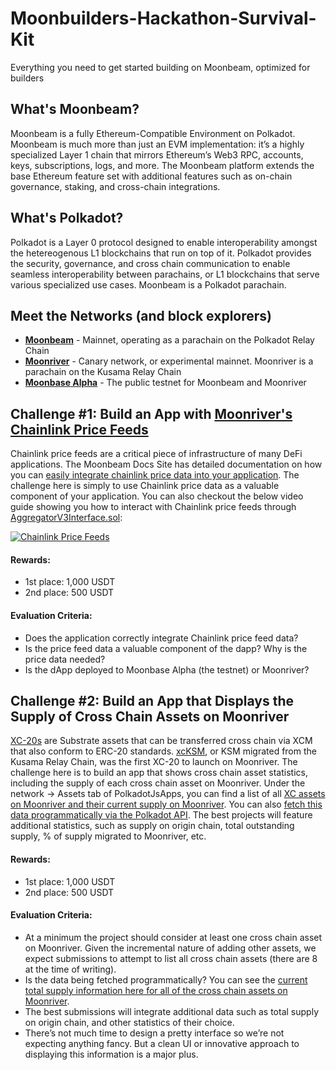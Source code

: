 # Moonbuilders-Hackathon-Survival-Kit
Everything you need to get started building on Moonbeam, optimized for builders

## What's Moonbeam?
Moonbeam is a fully Ethereum-Compatible Environment on Polkadot. Moonbeam is much more than just an EVM implementation: it’s a highly specialized Layer 1 chain that mirrors Ethereum’s Web3 RPC, accounts, keys, subscriptions, logs, and more. The Moonbeam platform extends the base Ethereum feature set with additional features such as on-chain governance, staking, and cross-chain integrations.

## What's Polkadot?
Polkadot is a Layer 0 protocol designed to enable interoperability amongst the hetereogenous L1 blockchains that run on top of it. Polkadot provides the security, governance, and cross chain communication to enable seamless interoperability between parachains, or L1 blockchains that serve various specialized use cases. Moonbeam is a Polkadot parachain. 

## Meet the Networks (and block explorers)
* **<a href="https://moonscan.io/" target="_blank">Moonbeam</a>** - Mainnet, operating as a parachain on the Polkadot Relay Chain
* **<a href="https://moonriver.moonscan.io/" target="_blank">Moonriver</a>** - Canary network, or experimental mainnet. Moonriver is a parachain on the Kusama Relay Chain
* **<a href="https://moonbase.moonscan.io/" target="_blank">Moonbase Alpha</a>** - The public testnet for Moonbeam and Moonriver

## Challenge #1: Build an App with [Moonriver's Chainlink Price Feeds](https://docs.moonbeam.network/builders/integrations/oracles/chainlink/)
Chainlink price feeds are a critical piece of infrastructure of many DeFi applications. The Moonbeam Docs Site has detailed documentation on how you can [easily integrate chainlink price data into your application](https://docs.moonbeam.network/builders/integrations/oracles/chainlink/). The challenge here is simply to use Chainlink price data as a valuable component of your application. You can also checkout the below video guide showing you how to interact with Chainlink price feeds through [AggregatorV3Interface.sol](https://github.com/smartcontractkit/chainlink/blob/develop/contracts/src/v0.8/interfaces/AggregatorV3Interface.sol):

[![Chainlink Price Feeds](https://img.youtube.com/vi/esmeaoQzj_8/hqdefault.jpg)](https://youtu.be/esmeaoQzj_8)

#### Rewards:
* 1st place: 1,000 USDT 
* 2nd place: 500 USDT

#### Evaluation Criteria:
* Does the application correctly integrate Chainlink price feed data?
* Is the price feed data a valuable component of the dapp? Why is the price data needed?
* Is the dApp deployed to Moonbase Alpha (the testnet) or Moonriver?

## Challenge #2: Build an App that Displays the Supply of Cross Chain Assets on Moonriver
[XC-20s](https://docs.moonbeam.network/builders/xcm/xc20/) are Substrate assets that can be transferred cross chain via XCM that also conform to ERC-20 standards. [xcKSM](https://moonriver.moonscan.io/token/0xffffffff1fcacbd218edc0eba20fc2308c778080), or KSM migrated from the Kusama Relay Chain, was the first XC-20 to launch on Moonriver. The challenge here is to build an app that shows cross chain asset statistics, including the supply of each cross chain asset on Moonriver. Under the network -> Assets tab of PolkadotJsApps, you can find a list of all [XC assets on Moonriver and their current supply on Moonriver](https://polkadot.js.org/apps/?rpc=wss%3A%2F%2Fmoonriver.api.onfinality.io%2Fpublic-ws#/assets). You can also [fetch this data programmatically via the Polkadot API](https://docs.google.com/document/d/14yFV_vYCdgdDIy46OH6ZQwSBHy3ImrZpF9FGPFVWZXE/edit?usp=sharing). The best projects will feature additional statistics, such as supply on origin chain, total outstanding supply, % of supply migrated to Moonriver, etc. 

#### Rewards:
* 1st place: 1,000 USDT 
* 2nd place: 500 USDT

#### Evaluation Criteria: 
* At a minimum the project should consider at least one cross chain asset on Moonriver. Given the incremental nature of adding other assets, we expect submissions to attempt to list all cross chain assets (there are 8 at the time of writing). 
* Is the data being fetched programmatically? You can see the [current total supply information here for all of the cross chain assets on Moonriver](https://polkadot.js.org/apps/?rpc=wss%3A%2F%2Fmoonriver.api.onfinality.io%2Fpublic-ws#/assets). 
* The best submissions will integrate additional data such as total supply on origin chain, and other statistics of their choice.
* There’s not much time to design a pretty interface so we’re not expecting anything fancy. But a clean UI or innovative approach to displaying this information is a major plus. 
